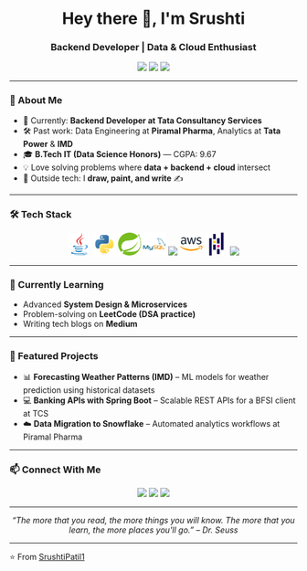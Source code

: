 <h1 align="center">Hey there 👋, I'm Srushti</h1>  
<h3 align="center">Backend Developer | Data & Cloud Enthusiast</h3>  

<p align="center">
  <img src="https://img.shields.io/badge/Code-Java | Python | SQL-blue?style=flat-square" />  
  <img src="https://img.shields.io/badge/Cloud-AWS | Snowflake-orange?style=flat-square" />  
  <img src="https://img.shields.io/badge/Domain-BFSI | Data Analytics-green?style=flat-square" />  
</p>  

---

### 🚀 About Me  
- 🏢 Currently: **Backend Developer at Tata Consultancy Services**  
- 🛠️ Past work: Data Engineering at **Piramal Pharma**, Analytics at **Tata Power** & **IMD**  
- 🎓 **B.Tech IT (Data Science Honors)** — CGPA: 9.67  
- 💡 Love solving problems where **data + backend + cloud** intersect  
- 🎨 Outside tech: I **draw, paint, and write** ✍️  

---

### 🛠️ Tech Stack  
<p align="center">  
  <img src="https://raw.githubusercontent.com/devicons/devicon/master/icons/java/java-original.svg" width="40"/>  
  <img src="https://raw.githubusercontent.com/devicons/devicon/master/icons/python/python-original.svg" width="40"/>  
  <img src="https://raw.githubusercontent.com/devicons/devicon/master/icons/spring/spring-original.svg" width="40"/>  
  <img src="https://raw.githubusercontent.com/devicons/devicon/master/icons/mysql/mysql-original-wordmark.svg" width="40"/>  
  <img src="https://cdn.worldvectorlogo.com/logos/snowflake-2.svg" width="40"/>  
  <img src="https://raw.githubusercontent.com/devicons/devicon/master/icons/amazonwebservices/amazonwebservices-original-wordmark.svg" width="40"/>  
  <img src="https://raw.githubusercontent.com/devicons/devicon/master/icons/pandas/pandas-original.svg" width="40"/>  
  <img src="https://upload.wikimedia.org/wikipedia/commons/0/05/Scikit_learn_logo_small.svg" width="40"/>  
</p>  

---

### 🌱 Currently Learning  
- Advanced **System Design & Microservices**  
- Problem-solving on **LeetCode (DSA practice)**  
- Writing tech blogs on **Medium**  

---

### 📂 Featured Projects  
- 📊 **Forecasting Weather Patterns (IMD)** – ML models for weather prediction using historical datasets  
- 💻 **Banking APIs with Spring Boot** – Scalable REST APIs for a BFSI client at TCS  
- ☁️ **Data Migration to Snowflake** – Automated analytics workflows at Piramal Pharma  

---

### 📫 Connect With Me  
<p align="center">  
  <a href="https://linkedin.com/in/srushtipatil1"><img src="https://img.icons8.com/color/48/000000/linkedin.png" width="40"/></a>  
  <a href="mailto:sbpatil2002@gmail.com"><img src="https://img.icons8.com/color/48/000000/gmail.png" width="40"/></a>  
  <a href="https://github.com/SrushtiPatil1"><img src="https://img.icons8.com/glyph-neue/48/000000/github.png" width="40"/></a>  
</p>  

---

<p align="center"><i>“The more that you read, the more things you will know.  
The more that you learn, the more places you'll go.” – Dr. Seuss</i></p>  

---

⭐ From [SrushtiPatil1](https://github.com/SrushtiPatil1)  
